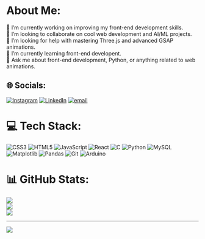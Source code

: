 #  About Me:
🔭 I’m currently working on improving my front-end development skills.<br>👯 I’m looking to collaborate on cool web development and AI/ML projects.<br>🤝 I’m looking for help with mastering Three.js and advanced GSAP animations.<br>🌱 I’m currently learning front-end developent.<br>💬 Ask me about front-end development, Python, or anything related to web animations.


## 🌐 Socials:
[![Instagram](https://img.shields.io/badge/Instagram-%23E4405F.svg?logo=Instagram&logoColor=white)](https://instagram.com/ashmit_sherigar) [![LinkedIn](https://img.shields.io/badge/LinkedIn-%230077B5.svg?logo=linkedin&logoColor=white)](https://linkedin.com/in/www.linkedin.com/in/ashmit-sherigar-126baa315) [![email](https://img.shields.io/badge/Email-D14836?logo=gmail&logoColor=white)](mailto:sherigarashmit@gmail.com) 

# 💻 Tech Stack:
![CSS3](https://img.shields.io/badge/css3-%231572B6.svg?style=for-the-badge&logo=css3&logoColor=white) ![HTML5](https://img.shields.io/badge/html5-%23E34F26.svg?style=for-the-badge&logo=html5&logoColor=white) ![JavaScript](https://img.shields.io/badge/javascript-%23323330.svg?style=for-the-badge&logo=javascript&logoColor=%23F7DF1E) ![React](https://img.shields.io/badge/react-%2320232a.svg?style=for-the-badge&logo=react&logoColor=%2361DAFB) ![C](https://img.shields.io/badge/c-%2300599C.svg?style=for-the-badge&logo=c&logoColor=white) ![Python](https://img.shields.io/badge/python-3670A0?style=for-the-badge&logo=python&logoColor=ffdd54) ![MySQL](https://img.shields.io/badge/mysql-4479A1.svg?style=for-the-badge&logo=mysql&logoColor=white) ![Matplotlib](https://img.shields.io/badge/Matplotlib-%23ffffff.svg?style=for-the-badge&logo=Matplotlib&logoColor=black) ![Pandas](https://img.shields.io/badge/pandas-%23150458.svg?style=for-the-badge&logo=pandas&logoColor=white) ![Git](https://img.shields.io/badge/git-%23F05033.svg?style=for-the-badge&logo=git&logoColor=white) ![Arduino](https://img.shields.io/badge/-Arduino-00979D?style=for-the-badge&logo=Arduino&logoColor=white)
# 📊 GitHub Stats:
![](https://github-readme-stats.vercel.app/api?username=AshmitSherigar&theme=dark&hide_border=false&include_all_commits=false&count_private=false)<br/>
![](https://nirzak-streak-stats.vercel.app/?user=AshmitSherigar&theme=dark&hide_border=false)<br/>
![](https://github-readme-stats.vercel.app/api/top-langs/?username=AshmitSherigar&theme=dark&hide_border=false&include_all_commits=false&count_private=false&layout=compact)

---
[![](https://visitcount.itsvg.in/api?id=AshmitSherigar&icon=0&color=12)](https://visitcount.itsvg.in)

<!-- Proudly created with GPRM ( https://gprm.itsvg.in ) -->
